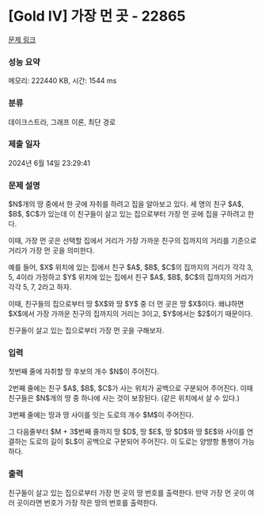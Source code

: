 # [Gold IV] 가장 먼 곳 - 22865 

[문제 링크](https://www.acmicpc.net/problem/22865) 

### 성능 요약

메모리: 222440 KB, 시간: 1544 ms

### 분류

데이크스트라, 그래프 이론, 최단 경로

### 제출 일자

2024년 6월 14일 23:29:41

### 문제 설명

<p>$N$개의 땅 중에서 한 곳에 자취를 하려고 집을 알아보고 있다. 세 명의 친구 $A$, $B$, $C$가 있는데 이 친구들이 살고 있는 집으로부터 가장 먼 곳에 집을 구하려고 한다.</p>

<p>이때, 가장 먼 곳은 선택할 집에서 거리가 가장 가까운 친구의 집까지의 거리를 기준으로 거리가 가장 먼 곳을 의미한다.</p>

<p>예를 들어, $X$ 위치에 있는 집에서 친구 $A$, $B$, $C$의 집까지의 거리가 각각 3, 5, 4이라 가정하고 $Y$ 위치에 있는 집에서 친구 $A$, $B$, $C$의 집까지의 거리가 각각 5, 7, 2라고 하자.</p>

<p>이때, 친구들의 집으로부터 땅 $X$와 땅 $Y$ 중 더 먼 곳은 땅 $X$이다. 왜냐하면 $X$에서 가장 가까운 친구의 집까지의 거리는 3이고, $Y$에서는 $2$이기 때문이다.</p>

<p>친구들이 살고 있는 집으로부터 가장 먼 곳을 구해보자.</p>

### 입력 

 <p>첫번째 줄에 자취할 땅 후보의 개수 $N$이 주어진다.</p>

<p>2번째 줄에는 친구 $A$, $B$, $C$가 사는 위치가 공백으로 구분되어 주어진다. 이때 친구들은 $N$개의 땅 중 하나에 사는 것이 보장된다. (같은 위치에서 살 수 있다.)</p>

<p>3번째 줄에는 땅과 땅 사이를 잇는 도로의 개수 $M$이 주어진다.</p>

<p>그 다음줄부터 $M + 3$번째 줄까지 땅 $D$, 땅 $E$, 땅 $D$와 땅 $E$와 사이를 연결하는 도로의 길이 $L$이 공백으로 구분되어 주어진다. 이 도로는 양뱡항 통행이 가능하다.</p>

### 출력 

 <p>친구들이 살고 있는 집으로부터 가장 먼 곳의 땅 번호를 출력한다. 만약 가장 먼 곳이 여러 곳이라면 번호가 가장 작은 땅의 번호를 출력한다.</p>

